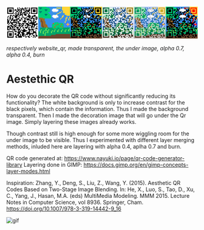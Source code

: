 ![compare](compare.png)

*respectively website_qr, made transparent, the under image, alpha 0.7, alpha 0.4, burn*

# Aestethic QR


How do you decorate the QR code without significantly reducing its functionality? The white background is only to increase contrast for the black pixels, which contain the information. Thus I made the background transparent. Then I made the decoration image that will go under the Qr image. Simply layering these images already works.


Though contrast still is high enough for some more wiggling room for the under image to be visible. Thus I experimented with different layer merging methods, inluded here are layering with alpha 0.4, aplha 0.7 and burn.

QR code generated at: <https://www.nayuki.io/page/qr-code-generator-library>
Layering done in GIMP: <https://docs.gimp.org/en/gimp-concepts-layer-modes.html>

Inspiration: Zhang, Y., Deng, S., Liu, Z., Wang, Y. (2015). Aesthetic QR Codes Based on Two-Stage Image Blending. In: He, X., Luo, S., Tao, D., Xu, C., Yang, J., Hasan, M.A. (eds) MultiMedia Modeling. MMM 2015. Lecture Notes in Computer Science, vol 8936. Springer, Cham. https://doi.org/10.1007/978-3-319-14442-9_16


![gif](https://piskel-imgstore-b.appspot.com/img/f1758563-1118-11ed-9b19-dbfcb947f1e7.gif)
